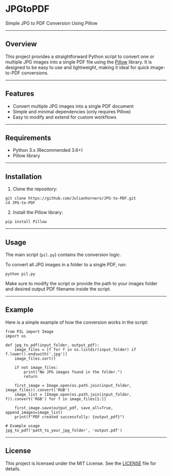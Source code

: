 
# JPGtoPDF

Simple JPG to PDF Conversion Using Pillow

---

## Overview

This project provides a straightforward Python script to convert one or multiple JPG images into a single PDF file using the [Pillow](https://python-pillow.org/) library. It is designed to be easy to use and lightweight, making it ideal for quick image-to-PDF conversions.

---

## Features

- Convert multiple JPG images into a single PDF document
- Simple and minimal dependencies (only requires Pillow)
- Easy to modify and extend for custom workflows

---

## Requirements

- Python 3.x (Recommended 3.6+)
- Pillow library

---

## Installation

1. Clone the repository:

```
git clone https://github.com/Julianhornero/JPG-to-PDF.git
cd JPG-to-PDF
```

2. Install the Pillow library:

```
pip install Pillow
```

---

## Usage

The main script (`pil.py`) contains the conversion logic.

To convert all JPG images in a folder to a single PDF, run:

```
python pil.py
```

Make sure to modify the script or provide the path to your images folder and desired output PDF filename inside the script.

---

## Example

Here is a simple example of how the conversion works in the script:

```
from PIL import Image
import os

def jpg_to_pdf(input_folder, output_pdf):
    image_files = [f for f in os.listdir(input_folder) if f.lower().endswith('.jpg')]
    image_files.sort()

    if not image_files:
        print("No JPG images found in the folder.")
        return

    first_image = Image.open(os.path.join(input_folder, image_files)).convert('RGB')
    image_list = [Image.open(os.path.join(input_folder, f)).convert('RGB') for f in image_files[1:]]

    first_image.save(output_pdf, save_all=True, append_images=image_list)
    print(f"PDF created successfully: {output_pdf}")

# Example usage
jpg_to_pdf('path_to_your_jpg_folder', 'output.pdf')
```

---

## License

This project is licensed under the MIT License. See the [LICENSE](LICENSE) file for details.

